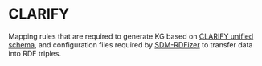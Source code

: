 # CLARIFY

Mapping rules that are required to generate KG based on [CLARIFY unified schema](https://github.com/SDM-TIB/CLARIFYUnifiedSchema), and configuration files required by [SDM-RDFizer](https://github.com/SDM-TIB/SDM-RDFizer) to transfer data into RDF triples.
